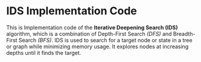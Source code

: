 # IDS Implementation Code

This is Implementation code of the **Iterative Deepening Search (IDS)** algorithm, which is a combination of Depth-First Search *(DFS)* and Breadth-First Search *(BFS)*. IDS is used to search for a target node or state in a tree or graph while minimizing memory usage. It explores nodes at increasing depths until it finds the target.